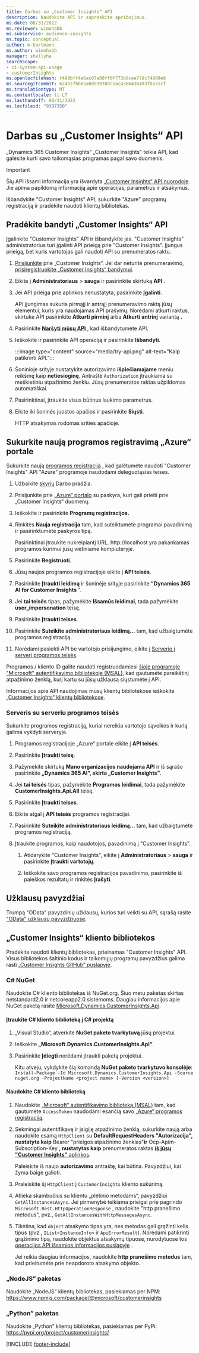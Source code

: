 ```yaml
---
title: Darbas su „Customer Insights“ API
description: Naudokite API ir supraskite apribojimus.
ms.date: 08/31/2022
ms.reviewer: wimohabb
ms.subservice: audience-insights
ms.topic: conceptual
author: m-hartmann
ms.author: wimohabb
manager: shellyha
searchScope:
- ci-system-api-usage
- customerInsights
ms.openlocfilehash: f499bff4a6ac07a88ff0f773b9cee77dc74989e8
ms.sourcegitcommit: 624b27bb65a0de1970dc1ac436643b493f0a31cf
ms.translationtype: MT
ms.contentlocale: lt-LT
ms.lasthandoff: 08/31/2022
ms.locfileid: "9387350"
---
```

# <a name="work-with-customer-insights-apis"></a>Darbas su „Customer Insights“ API

„Dynamics 365 Customer Insights“ „Customer Insights" teikia API, kad galėsite kurti savo taikomąsias programas pagal savo duomenis.

> [!IMPORTANT]
> Šių API išsami informacija yra išvardyta [„Customer Insights“ API nuorodoje](https://developer.ci.ai.dynamics.com/api-details#api=CustomerInsights). Jie apima papildomą informaciją apie operacijas, parametrus ir atsakymus.

Išbandykite "Customer Insights" API, sukurkite "Azure" programų registraciją ir pradėkite naudoti klientų bibliotekas.

## <a name="get-started-trying-the-customer-insights-apis"></a>Pradėkite bandyti „Customer Insights“ API

Įgalinkite "Customer Insights" API ir išbandykite jas. "Customer Insights" administratorius turi įgalinti API prieigą prie "Customer Insights". Įjungus prieigą, bet kuris vartotojas gali naudoti API su prenumeratos raktu.

1. [Prisijunkite](https://home.ci.ai.dynamics.com) prie „Customer Insights“. Jei dar neturite prenumeravimo, [prisiregistruokite „Customer Insights“ bandymui](https://aka.ms/tryci).

1. Eikite į **Administratoriaus** > **sauga** ir pasirinkite skirtuką **API** .

1. Jei API prieiga prie aplinkos nenustatyta, pasirinkite **Įgalinti**.

   API įjungimas sukuria pirmąjį ir antrąjį prenumeravimo raktą jūsų elementui, kuris yra naudojamas API prašymų. Norėdami atkurti raktus, skirtuke API pasirinkite **Atkurti pirminį** arba **Atkurti antrinį** variantą **.**

1. Pasirinkite [**Naršyti mūsų API**](https://developer.ci.ai.dynamics.com/api-details#api=CustomerInsights&operation=Get-all-instances) , kad išbandytumėte API.

1. Ieškokite ir pasirinkite API operaciją ir pasirinkite **Išbandyti**.

   :::image type="content" source="media/try-api.png" alt-text="Kaip patikrinti API.":::

1. Šoninioje srityje nustatykite autorizavimo **išplečiamajame** meniu reikšmę kaip **netiesioginę**. Antraštė `Authorization` įtraukiama su meškietiniu atpažinimo ženklu. Jūsų prenumeratos raktas užpildomas automatiškai.
  
1. Pasirinktinai, įtraukite visus būtinus laukimo parametrus.

1. Eikite iki šoninės juostos apačios ir pasirinkite **Siųsti**.

   HTTP atsakymas rodomas srities apačioje.

## <a name="create-a-new-app-registration-in-the-azure-portal"></a>Sukurkite naują programos registravimą „Azure“ portale

Sukurkite naują [programos registraciją](/graph/auth-register-app-v2) , kad galėtumėte naudoti "Customer Insights" API "Azure" programoje naudodami deleguotąsias teises.

1. Užbaikite [skyrių](#get-started-trying-the-customer-insights-apis) Darbo pradžia.

1. Prisijunkite prie [„Azure“ portalo](https://portal.azure.com) su paskyra, kuri gali prieiti prie „Customer Insights“ duomenų.

1. Ieškokite ir pasirinkite **Programų registracijos.**

1. Rinkitės **Nauja registracija** tam, kad suteiktumėte programai pavadinimą ir pasirinktumėte paskyros tipą.

   Pasirinktinai įtraukite nukreipiantį URL. http://localhost yra pakankamas programos kūrimui jūsų vietiniame kompiuteryje.

1. Pasirinkite **Registruoti**.

1. Jūsų naujos programos registracijoje eikite į **API teisės**.

1. Pasirinkite **Įtraukti leidimą** ir šoninėje srityje pasirinkite **"Dynamics 365 AI for Customer Insights** ".

1. Jei **tai teisės** tipas, pažymėkite **Išsamūs leidimai**, tada pažymėkite **user_impersonation** teisę.

1. Pasirinkite **Įtraukti teises**.

1. Pasirinkite **Suteikite administratoriaus leidimą...** tam, kad užbaigtumėte programos registraciją.

1. Norėdami pasiekti API be vartotojo prisijungimo, eikite į [Serverio į serverį programos teisės](#server-to-server-application-permissions).

Programos / kliento ID galite naudoti registruodamiesi [šioje programoje "Microsoft" autentifikavimo bibliotekoje (MSAL),](/azure/active-directory/develop/msal-overview) kad gautumėte pareikštinį atpažinimo ženklą, kurį kartu su jūsų užklausa siųstumėte į API.

<!-- :::image type="content" source="media/grant-admin-consent.gif" alt-text="How to grant admin consent."::: -->

Informacijos apie API naudojimas mūsų klientų bibliotekose ieškokite [„Customer Insights“ klientų bibliotekose](#customer-insights-client-libraries).

### <a name="server-to-server-application-permissions"></a>Serveris su serveriu programos teisės

Sukurkite programos registraciją, kuriai nereikia vartotojo sąveikos ir kurią galima vykdyti serveryje.

1. Programos registracijoje „Azure“ portale eikite į **API teisės**.

1. Pasirinkite **Įtraukti teisę**.

1. Pažymėkite skirtuką **Mano organizacijos naudojama API** ir iš sąrašo pasirinkite **„Dynamics 365 AI”, skirta „Customer Insights”**.

1. Jei **tai teisės** tipas, pažymėkite **Programos leidimai**, tada pažymėkite **CustomerInsights.Api.All** teisę.

1. Pasirinkite **Įtraukti teises**.

1. Eikite atgal į **API teisės** programos registracijai.

1. Pasirinkite **Suteikite administratoriaus leidimą...** tam, kad užbaigtumėte programos registraciją.

   <!--  :::image type="content" source="media/grant-admin-consent.gif" alt-text="How to grant admin consent."::: -->

1. Įtraukite programos, kaip naudotojos, pavadinimą į "Customer Insights".

   1. Atidarykite "Customer Insights", eikite į **Administratoriaus** > **sauga** ir pasirinkite **Įtraukti vartotojų**.

   1. Ieškokite savo programos registracijos pavadinimo, pasirinkite iš paieškos rezultatų ir rinkitės **Įrašyti**.

## <a name="sample-queries"></a>Užklausų pavyzdžiai

Trumpą "OData" pavyzdinių užklausų, kurios turi veikti su API, sąrašą rasite ["OData" užklausų pavyzdžiuose](odata-examples.md).

## <a name="customer-insights-client-libraries"></a>„Customer Insights“ kliento bibliotekos

Pradėkite naudoti klientų bibliotekas, prieinamas "Customer Insights" API. Visus bibliotekos šaltinio kodus ir taikomųjų programų pavyzdžius galima rasti [„Customer Insights GitHub” puslapyje](https://github.com/microsoft/Dynamics365-CustomerInsights-Client-Libraries).

### <a name="c-nuget"></a>C# NuGet

Naudokite C# kliento bibliotekas iš NuGet.org. Šiuo metu paketas skirtas netstandard2.0 ir netcoreapp2.0 sistemoms. Daugiau informacijos apie NuGet paketą rasite [Microsoft.Dynamics.CustomerInsights.Api](https://www.nuget.org/packages/Microsoft.Dynamics.CustomerInsights.Api/).

#### <a name="add-the-c-client-library-to-a-c-project"></a>Įtraukite C# kliento biblioteką į C# projektą

1. „Visual Studio“, atverkite **NuGet paketo tvarkytuvą** jūsų projektui.

1. Ieškokite **„Microsoft.Dynamics.CustomerInsights.Api“**.

1. Pasirinkite **Įdiegti** norėdami įtraukti paketą projektui.

   Kitu atveju, vykdykite šią komandą **NuGet paketo tvarkytuvo konsolėje**: `Install-Package -Id Microsoft.Dynamics.CustomerInsights.Api -Source nuget.org -ProjectName <project name> [-Version <version>]`

   <!--  :::image type="content" source="media/visual-studio-nuget-package.gif" alt-text="Add NuGet package to Visual Studio project."::: -->

#### <a name="use-the-c-client-library"></a>Naudokite C# kliento biblioteką

1. Naudokite [„Microsoft“ autentifikavimo biblioteką (MSAL)](/azure/active-directory/develop/msal-overview) tam, kad gautumėte `AccessToken` naudodami esančią savo [„Azure“ programos registraciją](#create-a-new-app-registration-in-the-azure-portal).

1. Sėkmingai autentifikavę ir įsigiję atpažinimo ženklą, sukurkite naują arba naudokite esamą `HttpClient` su **DefaultRequestHeaders "Autorizacija", nustatyta kaip** Bearer "prieigos atpažinimo ženklas"**ir** Ocp-Apim-Subscription-Key **, nustatytas kaip** prenumeratos raktas [**iš jūsų "Customer Insights"** aplinkos](#get-started-trying-the-customer-insights-apis).   

   Paleiskite iš naujo **autorizavimo** antraštę, kai būtina. Pavyzdžiui, kai žyma baigė galioti.

1. Praleiskite šį `HttpClient` į `CustomerInsights` kliento sukūrimą.

   <!--   :::image type="content" source="media/httpclient-sample.png" alt-text="Sample of httpclient."::: -->

1. Atlieka skambučius su klientu „plėtinio metodams“, pavyzdžiui `GetAllInstancesAsync`. Jei pirmenybė teikiama prieigai prie pagrindo `Microsoft.Rest.HttpOperationResponse` , naudokite "http pranešimo metodus", pvz., `GetAllInstancesWithHttpMessagesAsync`.

1. Tikėtina, kad `object` atsakymo tipas yra, nes metodas gali grąžinti kelis tipus (pvz., `IList<InstanceInfo>` ir `ApiErrorResult`). Norėdami patikrinti grąžinimo tipą, naudokite objektus atsakymų tipuose, nurodytuose tos [operacijos API išsamios informacijos puslapyje](https://developer.ci.ai.dynamics.com/api-details#api=CustomerInsights) .

   Jei reikia daugiau informacijos, naudokite **http pranešimo metodus** tam, kad prieitumėte prie neapdoroto atsakymo objekto.

### <a name="nodejs-package"></a>„NodeJS” paketas

Naudokite „NodeJS” klientų bibliotekas, pasiekiamas per NPM: https://www.npmjs.com/package/@microsoft/customerinsights

### <a name="python-package"></a>„Python” paketas

Naudokite „Python” klientų bibliotekas, pasiekiamas per PyPi: https://pypi.org/project/customerinsights/

[!INCLUDE [footer-include](includes/footer-banner.md)]
